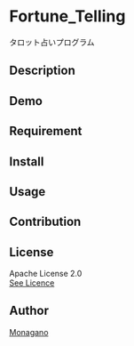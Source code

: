 Fortune_Telling
====

タロット占いプログラム

## Description

## Demo

## Requirement

## Install

## Usage

## Contribution

## License
Apache License 2.0  
[See Licence](https://github.com/Monagano/JSLWork/blob/master/LICENSE)

## Author
[Monagano](https://github.com/Monagano)
